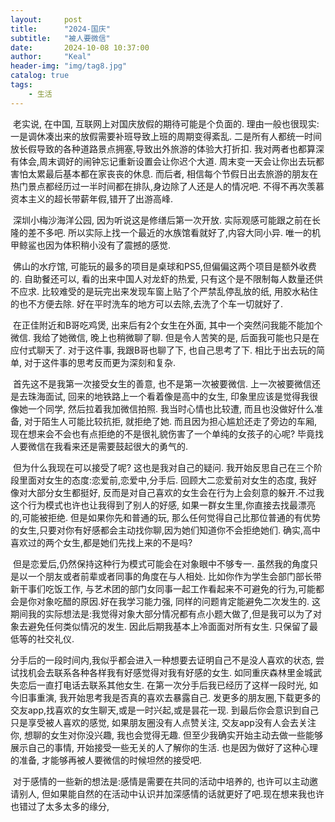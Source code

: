 ```yaml
---
layout:     post
title:      "2024-国庆"
subtitle:   "被人要微信"
date:       2024-10-08 10:37:00
author:     "Keal"
header-img: "img/tag8.jpg"
catalog: true
tags:
    - 生活
---
```


​		老实说, 在中国, 互联网上对国庆放假的期待可能是个负面的. 理由一般也很现实: 一是调休凑出来的放假需要补班导致上班的周期变得紊乱. 二是所有人都统一时间放长假导致的各种道路景点拥塞,导致出外旅游的体验大打折扣. 我对两者也都算深有体会,周末调好的闹钟忘记重新设置会让你迟个大道. 周末变一天会让你出去玩都害怕太累最后基本都在家丧丧的休息. 而后者, 相信每个节假日出去旅游的朋友在热门景点都经历过一半时间都在排队,身边除了人还是人的情况吧. 不得不再次羡慕资本主义的超长带薪年假,错开了出游高峰.

​		深圳小梅沙海洋公园, 因为听说这是修缮后第一次开放. 实际观感可能跟之前在长隆的差不多吧. 所以实际上找一个最近的水族馆看就好了,内容大同小异. 唯一的机甲鲸鲨也因为体积稍小没有了震撼的感觉. 

​		佛山的水疗馆, 可能玩的最多的项目是桌球和PS5,但偏偏这两个项目是额外收费的. 自助餐还可以, 看的出来中国人对龙虾的热爱, 只有这个是不限制每人数量还供不应求. 比较难受的是玩完出来发现车窗上贴了个严禁乱停乱放的纸, 用胶水粘住的也不方便去除. 好在平时洗车的地方可以去除,去洗了个车一切就好了.

​		在正佳附近和B哥吃鸡煲, 出来后有2个女生在外面, 其中一个突然问我能不能加个微信. 我给了她微信, 晚上也稍微聊了聊. 但是令人苦笑的是, 后面我可能也只是在应付式聊天了. 对于这件事, 我跟B哥也聊了下, 也自己思考了下. 相比于出去玩的简单, 对于这件事的思考反而更为深刻和复杂.

​		首先这不是我第一次接受女生的善意, 也不是第一次被要微信. 上一次被要微信还是去珠海面试, 回来的地铁路上一个看着像是高中的女生, 印象里应该是觉得我很像她一个同学, 然后拉着我加微信拍照. 我当时心情也比较遭, 而且也没做好什么准备, 对于陌生人可能比较抗拒, 就拒绝了她. 而且因为担心尴尬还走了旁边的车厢, 现在想来会不会也有点拒绝的不是很礼貌伤害了一个单纯的女孩子的心呢? 毕竟找人要微信在我看来还是需要鼓起很大的勇气的.

​		但为什么我现在可以接受了呢? 这也是我对自己的疑问. 我开始反思自己在三个阶段里面对女生的态度:恋爱前,恋爱中,分手后.  回顾大二恋爱前对女生的态度, 我好像对大部分女生都挺好, 反而是对自己喜欢的女生会在行为上会刻意的躲开.不过我这个行为模式也许也让我得到了别人的好感, 如果一群女生里,你直接去找最漂亮的,可能被拒绝. 但是如果你先和普通的玩, 那么任何觉得自己比那位普通的有优势的女生,只要对你有好感都会主动找你聊,因为她们知道你不会拒绝她们. 确实,高中喜欢过的两个女生,都是她们先找上来的不是吗?

​		但是恋爱后,仍然保持这种行为模式可能会在对象眼中不够专一. 虽然我的角度只是以一个朋友或者前辈或者同事的角度在与人相处. 比如你作为学生会部门部长带新干事们吃饭工作, 与艺术团的部门女同事一起工作看起来不可避免的行为,可能都会是你对象吃醋的原因.好在我学习能力强, 同样的问题肯定能避免二次发生的. 这期间我的实际想法是:我觉得对象大部分情况都有点小题大做了,但是我可以为了对象去避免任何类似情况的发生. 因此后期我基本上冷面面对所有女生. 只保留了最低等的社交礼仪. 

​		分手后的一段时间内,我似乎都会进入一种想要去证明自己不是没人喜欢的状态, 尝试找机会去联系各种各样我有好感觉得对我有好感的女生. 如同重庆森林里金城武失恋后一直打电话去联系其他女生. 在第一次分手后我已经历了这样一段时光, 如今旧事重演, 我开始思考我是否真的喜欢去暴露自己. 发更多的朋友圈,下载更多的交友app,找喜欢的女生聊天,或是一时兴起,或是昙花一现. 到最后你会意识到自己只是享受被人喜欢的感觉, 如果朋友圈没有人点赞关注, 交友app没有人会去关注你, 想聊的女生对你没兴趣, 我也会觉得无趣. 但至少我确实开始主动去做一些能够展示自己的事情, 开始接受一些无关的人了解你的生活. 也是因为做好了这种心理的准备, 才能够再被人要微信的时候坦然的接受吧.

​		对于感情的一些新的想法是:感情是需要在共同的活动中培养的, 也许可以主动邀请别人, 但如果能自然的在活动中认识并加深感情的话就更好了吧.现在想来我也许也错过了太多太多的缘分,



